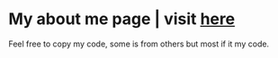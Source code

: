 # My about me page | visit [here](https://bagel.land)

Feel free to copy my code, some is from others but most if it my code.

